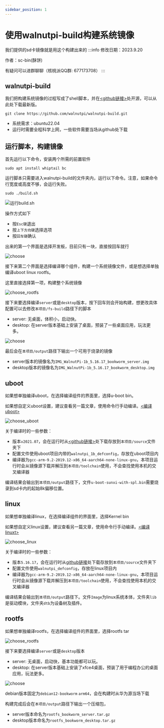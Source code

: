 ```yaml
---
sidebar_position: 1
---
```


# 使用walnutpi-build构建系统镜像
我们提供的sd卡镜像就是用这个构建出来的
:::info
修改日期：2023.9.20

作者：sc-bin(酥饼)

有疑问可以进群聊聊（核桃派QQ群: 677173708）
:::


## walnutpi-build
我们把构建系统镜像的过程写成了shell脚本，并在[<github链接>](https://github.com/walnutpi/walnutpi-build)处开源，可以从此处下载最新版。

```
git clone https://github.com/walnutpi/walnutpi-build.git
```

- 系统需求：ubuntu22.04
- 运行时需要全程科学上网，一些软件需要当场从github处下载



## 运行脚本，构建镜像
首先运行以下命令，安装两个所需的前置软件
```
sudo apt install whiptail bc 
```

运行脚本只需要进入walnutpi-build的文件夹内，运行以下命令。注意，如果命令行宽度或高度不够，会运行失败。
```
sudo ./build.sh
```
![运行build.sh](img/run_build.gif)

操作方式如下
- 按`Esc键`退出
- 按`上下方向键`选择选项
- 按`回车键`确认

出来的第一个界面是选择开发板，目前只有一块，直接按回车就行

![choose](img/choose_board.png)

接下来第二个界面是选择编译哪个组件，构建一个系统镜像文件，或是想选择单独编译uboot linux rootfs。

这里直接选择第一项，构建整个系统镜像

![choose_rootfs](img/choose_img.png)

接下来要选择编译`server`或是`desktop`版本，按下回车则会开始构建，想更改具体配置可以去修改`本项目/fs-build`路径下的脚本
- server: 无桌面，体积小，启动快。
- desktop: 在server版本基础上安装了桌面，预装了一些桌面应用，玩法更多。

![choose](img/choose_server_desktop.png)

最后会在`本项目/output`路径下输出一个可用于烧录的镜像
- server版本的镜像名为`IMG_WalnutPi-1b_5.16.17_bookworm_server.img`
- desktop版本的镜像名为`IMG_WalnutPi-1b_5.16.17_bookworm_desktop.img`






## uboot
如果想单独编译uboot，在选择编译组件的界面里，选择u-boot bin。

如果想自定义uboot设置，建议查看另一篇文章，使用命令行手动编译。[<编译uboot>](./uboot.md)

![choose_uboot](img/choose_uboot.png)

关于编译时的一些参数：
- 版本`v2021.07`，会在运行时从[<github链接>](https://github.com/walnutpi/uboot)处下载存放到`本项目/source`文件夹下
- 配置文件使用uboot项目内带的`walnutpi_1b_defconfig`，存放在uboot项目内
- 编译器为`gcc-arm-9.2-2019.12-x86_64-aarch64-none-linux-gnu`，本项目运行时会从镜像源下载并解压到`本项目/toolchain`使用，不会查找使用本机的交叉编译器

编译结果会输出到`本项目/output`路径下，文件`u-boot-sunxi-with-spl.bin`需要烧录到sd卡内的起始8k偏移位置。


## linux
如果想单独编译linux，在选择编译组件的界面里，选择Kernel bin 

如果想自定义linux设置，建议查看另一篇文章，使用命令行手动编译。[<编译linuxt>](./linux.md)


![choose_linux](img/choose_linux.png)

关于编译时的一些参数：
- 版本`5.16.17`，会在运行时从[github链接](https://github.com/walnutpi/linux)处下载存放到`本项目/source`文件夹下
- 配置文件使用`walnutpi_defconfig`，存放在linux项目内
- 编译器为`gcc-arm-9.2-2019.12-x86_64-aarch64-none-linux-gnu`，本项目运行时会从镜像源下载并解压到`本项目/toolchain`使用，不会查找使用本机的交叉编译器

编译结果会输出到`本项目/output`路径下。文件`Image`为linux系统本体，文件夹`lib`是驱动模块，文件夹`dtb`为设备树及插件。



## rootfs
如果想单独编译rootfs，在选择编译组件的界面里，选择rootfs tar 

![choose_rootfs](img/choose_rootfs.png)

接下来要选择编译`server`或是`desktop`版本
- server: 无桌面，启动快，基本功能都可以玩。
- desktop: 在server版本基础上安装了xfce4桌面，预装了用于编程办公的桌面应用，玩法更多。

![choose](img/choose_server_desktop.png)

debian版本固定为`debian12-bookworm` `arm64`，会在构建时从华为源当场下载

构建完成后会在`本项目/output`路径下输出一个压缩包，
- server版本命名为`rootfs_bookworm_server.tar.gz`
- desktop版本命名为`rootfs_bookworm_desktop.tar.gz`



